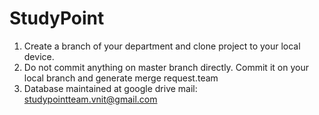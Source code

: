 # StudyPoint
1. Create a branch of your department and clone project to your local device.
2. Do not commit anything on master branch directly. Commit it on your local branch and generate merge request.team
3. Database maintained at google drive mail: studypointteam.vnit@gmail.com
